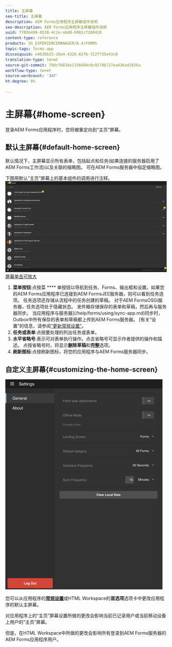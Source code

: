 ```yaml
---
title: 主屏幕
seo-title: 主屏幕
description: AEM Forms应用程序主屏幕组件说明
seo-description: AEM Forms应用程序主屏幕组件说明
uuid: 7705b499-8b38-4c2e-abd8-6901cf268428
content-type: reference
products: SG_EXPERIENCEMANAGER/6.4/FORMS
topic-tags: forms-app
discoiquuid: e4636b25-20a4-4326-82fb-f22f735e43c0
translation-type: tm+mt
source-git-commit: 79dcf6816e1156604c0c9279b727ea436ad1826a
workflow-type: tm+mt
source-wordcount: '347'
ht-degree: 0%

---
```



# 主屏幕{#home-screen}

登录AEM Forms应用程序时，您将被重定向到“主页”屏幕。

## 默认主屏幕{#default-home-screen}

默认情况下，主屏幕显示所有表单，包括起点和任务(如果连接的服务器启用了AEM Forms工作流)以及关联的缩略图。 可在AEM Forms服务器中指定缩略图。

下图用默认“主页”屏幕上的基本组件的调用进行注释。
![Forms应用程序主](assets/home-screen-1.png)
[屏幕单击可放大](assets/home-screen-1-1.png)

1. **菜单按钮**:点按菜 **** 单按钮以导航到任务、Forms、输出框和设置。如果您的AEM Forms应用程序已连接到AEM FormsJEE服务器，则可以看到任务选项。 任务选项还存储从流程中的任务创建的草稿。 对于AEM FormsOSGi服务器，任务选项处于隐藏状态。 发件箱存储保存的表单和草稿，然后再与服务器同步。 当应用程序与服务器](/help/forms/using/sync-app.md)同步时，Outbox中所有保存的表单和草稿都上传到AEM Forms服务器。 [有关“设置”的信息，请参阅[“更新常规设置”](/help/forms/using/update-general-settings.md)。
1. **任务或表单**:点按要处理的列出任务或表单。
1. **水平省略号**:表示可对表单执行操作。点击省略号可显示作者提供的操作和描述。 点按省略号时，将显示&#x200B;**删除草稿**&#x200B;和&#x200B;**完整**&#x200B;选项。
1. **刷新图标**:点按刷新图标，将您的应用程序与AEM Forms服务器同步。

## 自定义主屏幕{#customizing-the-home-screen}

![常规设置](assets/gen-settings.png)

您可以从应用程序的&#x200B;**[常规设置](/help/forms/using/update-general-settings.md)**&#x200B;或HTML Workspace的&#x200B;**首选项**&#x200B;选项卡中更改应用程序的默认主屏幕。

对应用程序上的“主页”屏幕设置所做的更改会影响当前已记录用户或当前移动设备上用户的“主页”屏幕。

但是，在HTML Workspace中所做的更改会影响所有登录到AEM Forms服务器的AEM Forms应用程序用户。

